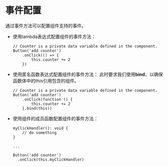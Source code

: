 # 事件配置



通过事件方法可以配置组件支持的事件。


- 使用lambda表达式配置组件的事件方法：
  ```
  // Counter is a private data variable defined in the component.
  Button('add counter')
      .onClick(() => {
          this.counter += 2
      })
  ```


- 使用匿名函数表达式配置组件的事件方法：
  此时要求我们使用**bind**，以确保函数体中的this引用包含的组件。
  ```
  // Counter is a private data variable defined in the component.
  Button('add counter')
      .onClick(function () {
          this.counter += 2
      }.bind(this))
  ```


- 使用组件的成员函数配置组件的事件方法：
  ```
  myClickHandler(): void {
      // do something
  }
  
  ...
  
  Button('add counter')
    .onClick(this.myClickHandler)
  ```
